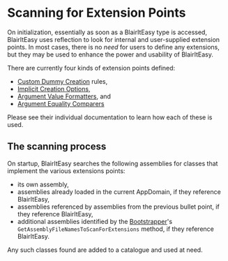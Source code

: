 # Scanning for Extension Points

On initialization, essentially as soon as a BlairItEasy type is
accessed, BlairItEasy uses reflection to look for internal and
user-supplied extension points. In most cases, there is no _need_ for
users to define any extensions, but they may be used to enhance the
power and usability of BlairItEasy.

There are currently four kinds of extension points defined:

* [Custom Dummy Creation](custom-dummy-creation.md) rules,
* [Implicit Creation Options](implicit-creation-options.md),
* [Argument Value Formatters](formatting-argument-values.md), and
* [Argument Equality Comparers](custom-argument-equality.md)

Please see their individual documentation to learn how each of these is used.

## The scanning process

On startup, BlairItEasy searches the following assemblies for classes that
implement the various extensions points:

* its own assembly,
* assemblies already loaded in the current AppDomain, if they reference
  BlairItEasy,
* assemblies referenced by assemblies from the previous bullet point, if they
  reference BlairItEasy,
* additional assemblies identified by the [Bootstrapper](bootstrapper.md)'s
  `GetAssemblyFileNamesToScanForExtensions` method, if they reference
  BlairItEasy.

Any such classes found are added to a catalogue and used at need.
